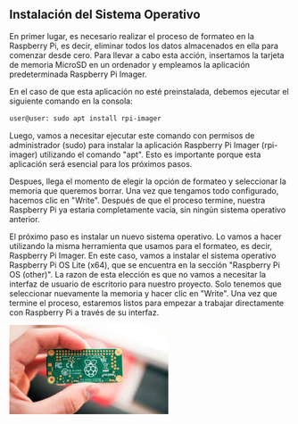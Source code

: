 ## Instalación del Sistema Operativo

En primer lugar, es necesario realizar el proceso de formateo en la Raspberry Pi, es decir, eliminar todos los datos almacenados en ella para comenzar desde cero. Para llevar a cabo esta acción, insertamos la tarjeta de memoria MicroSD en un ordenador y empleamos la aplicación predeterminada Raspberry Pi Imager.

En el caso de que esta aplicación no esté preinstalada, debemos ejecutar el siguiente comando en la consola:

```bash
user@user: sudo apt install rpi-imager
```

Luego, vamos a necesitar ejecutar este comando con permisos de administrador (sudo) para instalar la aplicación Raspberry Pi Imager (rpi-imager) utilizando el comando "apt". Esto es importante porque esta aplicación será esencial para los próximos pasos.

Despues, llega el momento de elegir la opción de formateo y seleccionar la memoria que queremos borrar. Una vez que tengamos todo configurado, hacemos clic en "Write". Después de que el proceso termine, nuestra Raspberry Pi ya estaria completamente vacía, sin ningún sistema operativo anterior.

El próximo paso es instalar un nuevo sistema operativo. Lo vamos a hacer utilizando la misma herramienta que usamos para el formateo, es decir, Raspberry Pi Imager. En este caso, vamos a instalar el sistema operativo Raspberry Pi OS Lite (x64), que se encuentra en la sección "Raspberry Pi OS (other)". La razon de esta elección es que no vamos a necesitar la interfaz de usuario de escritorio para nuestro proyecto. Solo tenemos que seleccionar nuevamente la memoria y hacer clic en "Write". Una vez que termine el proceso, estaremos listos para empezar a trabajar directamente con Raspberry Pi a través de su interfaz. 

![img1.png](/Img/img1.png)